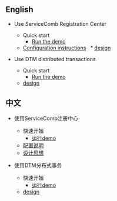 
## English
* Use ServiceComb Registration Center
  * Quick start
    * [Run the demo](sc_example.md)
  * [Configuration instructions](sc_configuration.md)
  * [design](sc_design_md)

* Use DTM distributed transactions
   * Quick start
     * [Run the demo](dtm_example.md)
   * [design](dtm_design_zh.md)


## 中文
* 使用ServiceComb注册中心
  * 快速开始
    * [运行demo](sc_example_zh.md)
  * [配置说明](sc_configuration_zh.md)
  * [设计思想](sc_design_zh.md)

* 使用DTM分布式事务
  * 快速开始
    * [运行demo](dtm_example_zh.md)
   * [design](dtm_design_zh.md)